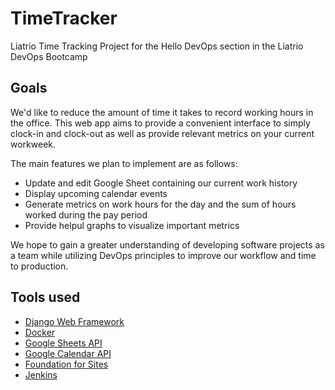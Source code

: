 # TimeTracker

Liatrio Time Tracking Project for the Hello DevOps section in the Liatrio DevOps Bootcamp

## Goals

We'd like to reduce the amount of time it takes to record working hours in the office. This web app aims to provide a convenient interface to simply clock-in and clock-out as well as provide relevant metrics on your current workweek.

The main features we plan to implement are as follows:

- Update and edit Google Sheet containing our current work history
- Display upcoming calendar events
- Generate metrics on work hours for the day and the sum of hours worked during the pay period
- Provide helpul graphs to visualize important metrics

We hope to gain a greater understanding of developing software projects as a team while utilizing DevOps principles to improve our workflow and time to production.

## Tools used

- [Django Web Framework](https://www.djangoproject.com/)
- [Docker](https://www.docker.com/why-docker)
- [Google Sheets API](https://developers.google.com/sheets/api/)
- [Google Calendar API](https://developers.google.com/calendar/)
- [Foundation for Sites](https://foundation.zurb.com/sites.html)
- [Jenkins](https://jenkins.io/)
